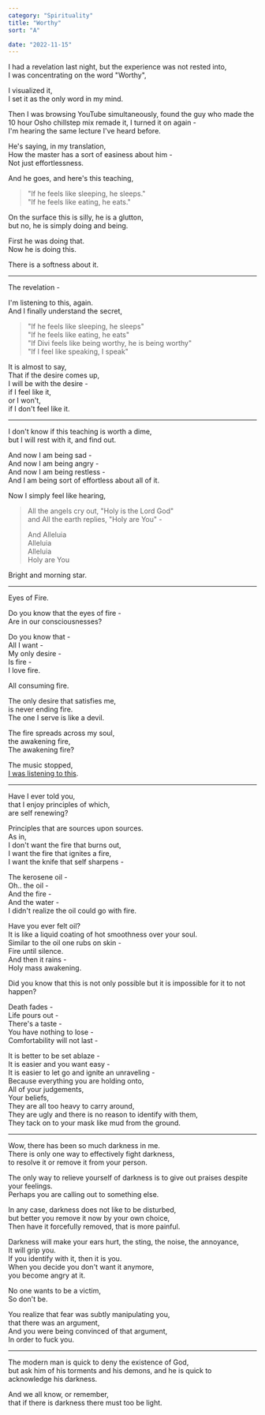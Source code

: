 ```yaml
---
category: "Spirituality" 
title: "Worthy"
sort: "A" 

date: "2022-11-15"
---
```


I had a revelation last night, but the experience was not rested into,    
I was concentrating on the word "Worthy",   

I visualized it,  
I set it as the only word in my mind. 

Then I was browsing YouTube simultaneously, found the guy who made the 10 hour Osho chillstep mix remade it, I turned it on again -    
I'm hearing the same lecture I've heard before.  

He's saying, in my translation,  
How the master has a sort of easiness about him -  
Not just effortlessness. 

And he goes, and here's this teaching,  
> "If he feels like sleeping, he sleeps."  
> "If he feels like eating, he eats."   

On the surface this is silly, he is a glutton,  
but no, he is simply doing and being.  

First he was doing that.    
Now he is doing this.

There is a softness about it. 

--- 

The revelation -

I'm listening to this, again.  
And I finally understand the secret,  

> "If he feels like sleeping, he sleeps"  
> "If he feels like eating, he eats"  
> "If Divi feels like being worthy, he is being worthy"  
>  "If I feel like speaking, I speak"  

It is almost to say,  
That if the desire comes up,  
I will be with the desire -  
if I feel like it,  
or I won't,  
if I don't feel like it.  

---

I don't know if this teaching is worth a dime,   
but I will rest with it, 
and find out.  

And now I am being sad -  
And now I am being angry -  
And now I am being restless -  
And I am being sort of effortless about all of it.

Now I simply feel like hearing,   
> All the angels cry out, "Holy is the Lord God"  
> and All the earth replies, "Holy are You" -  
>  
> And Alleluia  
> Alleluia  
> Alleluia  
> Holy are You  

Bright and morning star.  

---

Eyes of Fire.  

Do you know that the eyes of fire -  
Are in our consciousnesses?

Do you know that -  
All I want -  
My only desire -  
Is fire -  
I love fire.   

All consuming fire.

The only desire that satisfies me,  
is never ending fire.  
The one I serve is like a devil.

The fire spreads across my soul,  
the awakening fire,  
The awakening fire?  

The music stopped,  
[I was listening to this](https://youtu.be/DMektGD8w40).

---

Have I ever told you,  
that I enjoy principles of which,  
are self renewing?

Principles that are sources upon sources.  
As in,   
I don't want the fire that burns out,  
I want the fire that ignites a fire,  
I want the knife that self sharpens -   

The kerosene oil -  
Oh.. the oil -  
And the fire -  
And the water -  
I didn't realize the oil could go with fire.

Have you ever felt oil?  
It is like a liquid coating of hot smoothness over your soul.  
Similar to the oil one rubs on skin -  
Fire until silence.  
And then it rains -  
Holy mass awakening.

Did you know that this is not only possible but it is impossible for it to not happen?  

Death fades -  
Life pours out -  
There's a taste -  
You have nothing to lose -  
Comfortability will not last -  

It is better to be set ablaze -  
It is easier and you want easy -  
It is easier to let go and ignite an unraveling -  
Because everything you are holding onto,  
All of your judgements,   
Your beliefs,  
They are all too heavy to carry around,  
They are ugly and there is no reason to identify with them,  
They tack on to your mask like mud from the ground.  

---

Wow, there has been so much darkness in me.  
There is only one way to effectively fight darkness,    
to resolve it or remove it from your person. 

The only way to relieve yourself of darkness is to give out praises despite your feelings.   
Perhaps you are calling out to something else.  

In any case, darkness does not like to be disturbed,    
but better you remove it now by your own choice,    
Then have it forcefully removed, that is more painful. 

Darkness will make your ears hurt, the sting, the noise, the annoyance,  
It will grip you.  
If you identify with it, then it is you.  
When you decide you don't want it anymore,  
you become angry at it.

No one wants to be a victim,    
So don't be.    

You realize that fear was subtly manipulating you,   
that there was an argument,   
And you were being convinced of that argument,  
In order to fuck you.

---

The modern man is quick to deny the existence of God,    
but ask him of his torments and his demons,
and he is quick to acknowledge his darkness.  

And we all know, or remember,    
that if there is darkness there must too be light.  